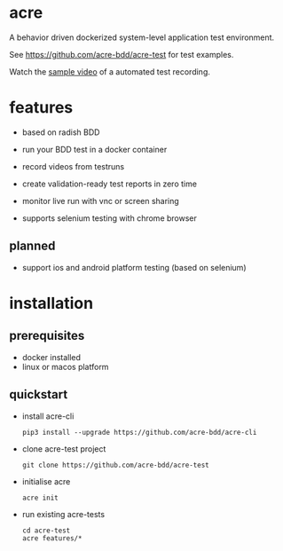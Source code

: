 # acre

A behavior driven dockerized system-level application test environment.

See https://github.com/acre-bdd/acre-test for test examples.

Watch the [sample video](https://github.com/realtimeprojects/acre/wiki/navigation.feature.subtitles.mp4) of a automated test recording.

# features

- based on radish BDD
- run your BDD test in a docker container
- record videos from testruns
- create validation-ready test reports in zero time
- monitor live run with vnc or screen sharing

- supports selenium testing with chrome browser

## planned

- support ios and android platform testing (based on selenium)

# installation

## prerequisites

  - docker installed
  - linux or macos platform

## quickstart

  - install acre-cli

        pip3 install --upgrade https://github.com/acre-bdd/acre-cli

  - clone acre-test project

        git clone https://github.com/acre-bdd/acre-test

  - initialise acre

        acre init

  - run existing acre-tests

        cd acre-test
        acre features/*

